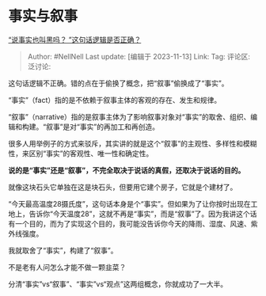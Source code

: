 # 事实与叙事

[“说事实也叫黑吗？ ”这句话逻辑是否正确？](https://www.zhihu.com/question/474558870/answer/3286736579)

> Author: #NellNell
> Last update: [编辑于 2023-11-13]
> Link:
> Tag:
> 评论区:
> 泛讨论:

这句话逻辑不正确。错的点在于偷换了概念，把“叙事”偷换成了“事实”。

“事实”（fact）指的是不依赖于叙事主体的客观的存在、发生和规律。

“叙事”（narrative）指的是叙事主体为了影响叙事对象对“事实”的取舍、组织、编辑和构建。“叙事”是对“事实”的再加工和再创造。

很多人用举例子的方式来驳斥，其实讲的就是这个“叙事”的主观性、多样性和模糊性，来区别“事实”的客观性、唯一性和确定性。

**说的是“事实”还是“叙事”，不完全取决于说话的真假，还取决于说话的目的。**

就像这块石头它单独在这是块石头，但要用它建个房子，它就是个建材了。

“今天最高温度28摄氏度”，这句话本身是个“事实”。但如果为了让你按时出现在工地上，告诉你“今天温度28”，这就不再是“事实”，而是“叙事”了。因为我讲这个话有一个目的，而为了实现这个目的，我可能没告诉你今天的降雨、湿度、风速、紫外线强度。

我就取舍了“事实”，构建了“叙事”。

不是老有人问怎么才能不做一颗韭菜？

分清“事实”vs“叙事”、“事实”vs“观点”这两组概念，你就成功了一大半。
